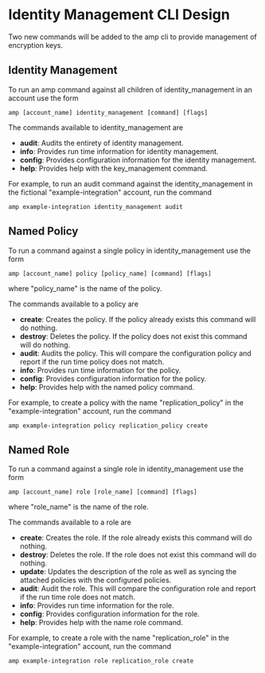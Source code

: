 # Identity Management CLI Design

Two new commands will be added to the amp cli to provide management of encryption keys.


## Identity Management

To run an amp command against all children of identity_management in an account use the form

```shell
amp [account_name] identity_management [command] [flags]
```

The commands available to identity_management are

- **audit**: Audits the entirety of identity management.
- **info**: Provides run time information for identity management.
- **config**: Provides configuration information for the identity management.
- **help**: Provides help with the key_management command.


For example, to run an audit command against the identity_management in the fictional "example-integration" account, run the command

```shell
amp example-integration identity_management audit
```


## Named Policy

To run a command against a single policy in identity_management use the form

```shell
amp [account_name] policy [policy_name] [command] [flags]
```

where "policy_name" is the name of the policy.

The commands available to a policy are

- **create**: Creates the policy. If the policy already exists this command will do nothing.
- **destroy**: Deletes the policy. If the policy does not exist this command will do nothing.
- **audit**: Audits the policy. This will compare the configuration policy and report if the run time policy does not match.
- **info**: Provides run time information for the policy.
- **config**: Provides configuration information for the policy.
- **help**: Provides help with the named policy command.

For example, to create a policy with the name "replication_policy" in the "example-integration" account, run the command

```shell
amp example-integration policy replication_policy create
```


## Named Role

To run a command against a single role in identity_management use the form 

```shell
amp [account_name] role [role_name] [command] [flags]
```

where "role_name" is the name of the role.

The commands available to a role are

- **create**: Creates the role. If the role already exists this command will do nothing.
- **destroy**: Deletes the role. If the role does not exist this command will do nothing.
- **update**: Updates the description of the role as well as syncing the attached policies with the configured policies.
- **audit**: Audit the role. This will compare the configuration role and report if the run time role does not match.
- **info**: Provides run time information for the role.
- **config**: Provides configuration information for the role.
- **help**: Provides help with the name role command.

For example, to create a role with the name "replication_role" in the "example-integration" account, run the command

```shell
amp example-integration role replication_role create
```
